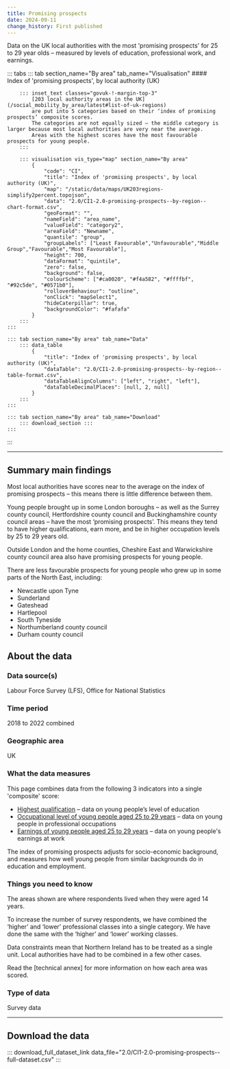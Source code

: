 ```yaml
---
title: Promising prospects
date: 2024-09-11
change_history: First published
---
```


Data on the UK local authorities with the most 'promising prospects' for 25 to 29 year olds – measured by levels of education, professional work, and earnings.

::: tabs
    ::: tab section_name="By area" tab_name="Visualisation"
        #### Index of 'promising prospects', by local authority (UK)

        ::: inset_text classes="govuk-!-margin-top-3"
            [203 local authority areas in the UK](/social_mobility_by_area/latest#list-of-uk-regions)
            are put into 5 categories based on their ‘index of promising prospects’ composite scores.
            The categories are not equally sized – the middle category is larger because most local authorities are very near the average.
            Areas with the highest scores have the most favourable prospects for young people.
        :::

        ::: visualisation vis_type="map" section_name="By area"
            {
                "code": "CI",
                "title": "Index of 'promising prospects', by local authority (UK)",
                "map": "/static/data/maps/UK203regions-simplify2percent.topojson",
                "data": "2.0/CI1-2.0-promising-prospects--by-region--chart-format.csv",
                "geoFormat": "",
                "nameField": "area_name",
                "valueField": "category2",
                "areaField": "Newname",
                "quantile": "group",
                "groupLabels": ["Least Favourable","Unfavourable","Middle Group","Favourable","Most Favourable"],
                "height": 700,
                "dataFormat": "quintile",
                "zero": false,
                "background": false,
                "colourScheme": ["#ca0020", "#f4a582", "#ffffbf", "#92c5de", "#0571b0"],
                "rolloverBehaviour": "outline",
                "onClick": "mapSelect1",
                "hideCaterpillar": true,
                "backgroundColor": "#fafafa"
            }
        :::
    :::

    ::: tab section_name="By area" tab_name="Data"
        ::: data_table
            {
                "title": "Index of 'promising prospects', by local authority (UK)",
                "dataTable": "2.0/CI1-2.0-promising-prospects--by-region--table-format.csv",
                "dataTableAlignColumns": ["left", "right", "left"],
                "dataTableDecimalPlaces": [null, 2, null]
            }
        :::
    :::

    ::: tab section_name="By area" tab_name="Download"
        ::: download_section :::
    :::
:::

---

## Summary main findings
Most local authorities have scores near to the average on the index of promising prospects – this means there is little difference between them.

Young people brought up in some London boroughs – as well as the Surrey county council, Hertfordshire county council and Buckinghamshire county council areas – have the most ‘promising prospects’. This means they tend to have higher qualifications, earn more, and be in higher occupation levels by 25 to 29 years old.

Outside London and the home counties, Cheshire East and Warwickshire county council area also have promising prospects for young people.

There are less favourable prospects for young people who grew up in some parts of the North East, including:

* Newcastle upon Tyne
* Sunderland
* Gateshead
* Hartlepool
* South Tyneside
* Northumberland county council
* Durham county council

## About the data

### Data source(s)

Labour Force Survey (LFS), Office for National Statistics

### Time period

2018 to 2022 combined

### Geographic area

UK

### What the data measures
This page combines data from the following 3 indicators into a single 'composite' score:

* [Highest qualification](/intermediate_outcomes/routes_into_work_(16_to_29_years)/highest_qualification) – data on young people’s level of education
* [Occupational level of young people aged 25 to 29 years](/intermediate_outcomes/work_in_early_adulthood_(25_to_29_years)/occupational_level_of_young_people_aged_25_to_29_years) – data on young people in professional occupations
* [Earnings of young people aged 25 to 29 years](/intermediate_outcomes/work_in_early_adulthood_(25_to_29_years)/earnings_of_young_people_aged_25_to_29_years) – data on young people's earnings at work

The index of promising prospects adjusts for socio-economic background, and measures how well young people from similar backgrounds do in education and employment.

### Things you need to know
The areas shown are where respondents lived when they were aged 14 years.

To increase the number of survey respondents, we have combined the ‘higher’ and ‘lower’ professional classes into a single category. We have done the same with the ‘higher’ and ‘lower’ working classes.

Data constraints mean that Northern Ireland has to be treated as a single unit. Local authorities have had to be combined in a few other cases.

Read the [technical annex] for more information on how each area was scored.

### Type of data
Survey data

---

## Download the data

::: download_full_dataset_link data_file="2.0/CI1-2.0-promising-prospects--full-dataset.csv" :::
